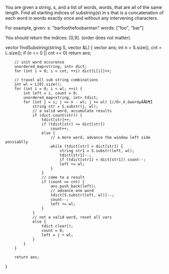 
You are given a string, s, and a list of words, words, that are all of the same length. 
Find all starting indices of substring(s) in s that is a concatenation of each word in words exactly once 
and without any intervening characters.

For example, given:
s: "barfoothefoobarman"
words: ["foo", "bar"]

You should return the indices: [0,9].
(order does not matter).




 vector<int> findSubstring(string S, vector<string> &L) 
{
         vector<int> ans;
        int n = S.size(), cnt = L.size();
        if (n <= 0 || cnt <= 0) return ans;

        // init word occurence
        unordered_map<string, int> dict;
        for (int i = 0; i < cnt; ++i) dict[L[i]]++;

        // travel all sub string combinations
        int wl = L[0].size();
        for (int i = 0; i < wl; ++i) { 
            int left = i, count = 0;
            unordered_map<string, int> tdict;
            for (int j = i; j <= n - wl; j += wl) {//Ò»¸ö¸öwordµÄÅÐ¶Ï
                string str = S.substr(j, wl);
                // a valid word, accumulate results
                if (dict.count(str)) {
                    tdict[str]++;
                    if (tdict[str] <= dict[str]) 
                        count++;
                    else {
                        // a more word, advance the window left side possiablly
                        while (tdict[str] > dict[str]) {
                            string str1 = S.substr(left, wl);
                            tdict[str1]--;
                            if (tdict[str1] < dict[str1]) count--;
                            left += wl;
                        }
                    }
                    // come to a result
                    if (count == cnt) {
                        ans.push_back(left);
                        // advance one word
                        tdict[S.substr(left, wl)]--;
                        count--;
                        left += wl;
                    }
                }
                // not a valid word, reset all vars
                else {
                    tdict.clear();
                    count = 0;
                    left = j + wl;
                }
            }
        }

        return ans;
}
